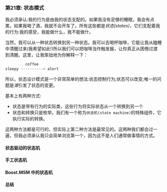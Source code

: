 ### 第21章: 状态模式

我必须承认:我的行为是由我的状态支配的。如果我没有足够的睡眠，我会有点累。如果我喝了酒，我就不会开车了。所有这些都是*状态(states)*，它们支配着我的行为:我的感受，我能做什么，我不能做什。

当然，我可以从一种状态转换到另一种状态。我可以去喝杯咖啡，它能让我从瞌睡中清醒过来(我希望如此!)所以我们可以把咖啡当作触发器，让你真正从困倦过渡到清醒。这里，让我笨拙地为你解释一下：

```c++
         coffee
sleepy ----------> alert
```

所以，状态设计模式是一个非常简单的想法:状态控制行为;状态可以改变;唯一的问题是*谁*引发了状态的变更。

基本上有两种方式:

- 状态是带有行为的实际类，这些行为将实际状态从一个转换到另一个
- 状态和转换只是枚举。我们有一个称为`状态机(state machine)`的特殊组件，它执行实际的转换。

这两种方法都是可行的，但实际上第二种方法是最常见的。这两种我们都会过一遍，但我必须承认我只会简单浏览第一个，因为这不是人们通常做事情的方式。


#### 状态驱动的状态机

#### 手工状态机

#### Boost.MSM 中的状态机

#### 总结
